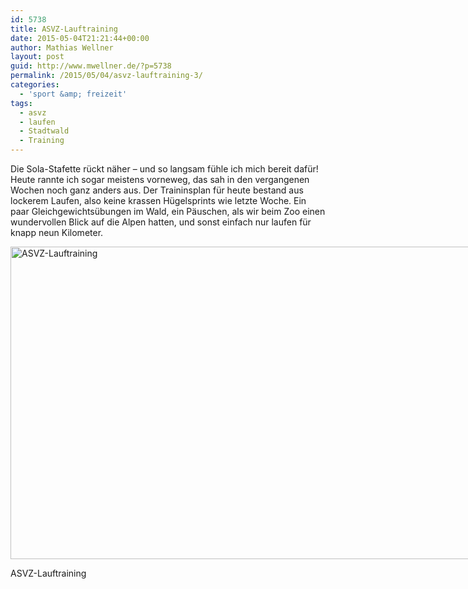 ```yaml
---
id: 5738
title: ASVZ-Lauftraining
date: 2015-05-04T21:21:44+00:00
author: Mathias Wellner
layout: post
guid: http://www.mwellner.de/?p=5738
permalink: /2015/05/04/asvz-lauftraining-3/
categories:
  - 'sport &amp; freizeit'
tags:
  - asvz
  - laufen
  - Stadtwald
  - Training
---
```

Die Sola-Stafette rückt näher &ndash; und so langsam fühle ich mich bereit dafür! Heute rannte ich sogar meistens vorneweg, das sah in den vergangenen Wochen noch ganz anders aus. Der Traininsplan für heute bestand aus lockerem Laufen, also keine krassen Hügelsprints wie letzte Woche. Ein paar Gleichgewichtsübungen im Wald, ein Päuschen, als wir beim Zoo einen wundervollen Blick auf die Alpen hatten, und sonst einfach nur laufen für knapp neun Kilometer. 

<div id="attachment_5736" style="width: 1010px" class="wp-caption aligncenter">
  <img src="/wp-uploads/2015/05/asvz.jpg" alt="ASVZ-Lauftraining" width="1000" height="500" class="size-full wp-image-5736" srcset="http://www.mwellner.de/wp-uploads/2015/05/asvz.jpg 1000w, http://www.mwellner.de/wp-uploads/2015/05/asvz-350x175.jpg 350w, http://www.mwellner.de/wp-uploads/2015/05/asvz-250x125.jpg 250w, http://www.mwellner.de/wp-uploads/2015/05/asvz-150x75.jpg 150w" sizes="(max-width: 1000px) 100vw, 1000px" />
  
  <p class="wp-caption-text">
    ASVZ-Lauftraining
  </p>
</div>